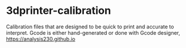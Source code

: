 # 3dprinter-calibration
Calibration files that are designed to be quick to print and accurate to interpret. Gcode is either hand-generated or done with Gcode designer, https://analysis230.github.io
